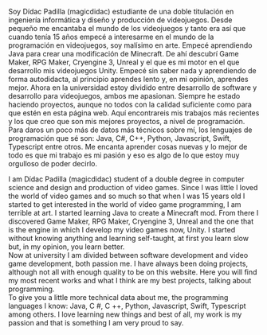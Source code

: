 Soy Dídac Padilla (magicdidac) estudiante de una doble titulación en ingeniería informática y diseño y producción de videojuegos. Desde pequeño me encantaba el mundo de los videojuegos y tanto era así que cuando tenía 15 años empecé a interesarme en el mundo de la programación en videojuegos, soy malísimo en arte. Empecé aprendiendo Java para crear una modificación de Minecraft. De ahí descubrí Game Maker, RPG Maker, Cryengine 3, Unreal y el que es mi motor en el que desarrollo mis videojuegos Unity. Empecé sin saber nada y aprendiendo de forma autodidacta, al principio aprendes lento y, en mi opinión, aprendes mejor.
Ahora en la universidad estoy dividido entre desarrollo de software y desarrollo para videojuegos, ambos me apasionan. Siempre he estado haciendo proyectos, aunque no todos con la calidad suficiente como para que estén en esta página web. Aquí encontrareis mis trabajos más recientes y los que creo que son mis mejores proyectos, a nivel de programación.
Para daros un poco más de datos más técnicos sobre mí, los lenguajes de programación que sé son: Java, C#, C++, Python, Javascript, Swift, Typescript entre otros. Me encanta aprender cosas nuevas y lo mejor de todo es que mi trabajo es mi pasión y eso es algo de lo que estoy muy orgulloso de poder decirlo.

I am Dídac Padilla (magicdidac) student of a double degree in computer science and design and production of video games. Since I was little I loved the world of video games and so much so that when I was 15 years old I started to get interested in the world of video game programming, I am terrible at art. I started learning Java to create a Minecraft mod. From there I discovered Game Maker, RPG Maker, Cryengine 3, Unreal and the one that is the engine in which I develop my video games now, Unity. I started without knowing anything and learning self-taught, at first you learn slow but, in my opinion, you learn better.<br>Now at university I am divided between software development and video game development, both passion me. I have always been doing projects, although not all with enough quality to be on this website. Here you will find my most recent works and what I think are my best projects, talking about programming.<br>To give you a little more technical data about me, the programming languages I know: Java, C #, C ++, Python, Javascript, Swift, Typescript among others. I love learning new things and best of all, my work is my passion and that is something I am very proud to say.
